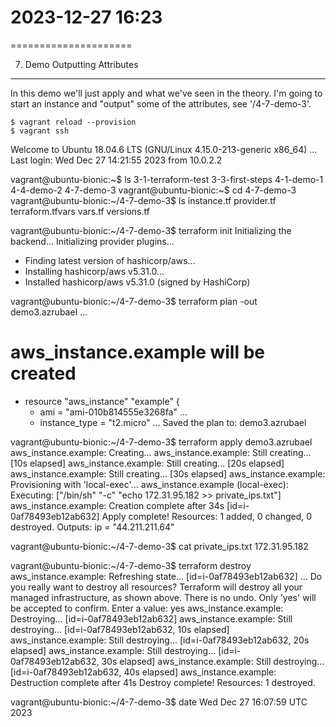 # 2023-12-27    16:23
=====================

7. Demo Outputting Attributes
-----------------------------

In this demo we'll just apply and what we've seen in the theory.
I'm going to start an instance and "output" some of the attributes, see '/4-7-demo-3'.

    $ vagrant reload --provision
    $ vagrant ssh
Welcome to Ubuntu 18.04.6 LTS (GNU/Linux 4.15.0-213-generic x86_64)
...
Last login: Wed Dec 27 14:21:55 2023 from 10.0.2.2

vagrant@ubuntu-bionic:~$ ls
3-1-terraform-test  3-3-first-steps  4-1-demo-1  4-4-demo-2  4-7-demo-3
vagrant@ubuntu-bionic:~$ cd 4-7-demo-3
vagrant@ubuntu-bionic:~/4-7-demo-3$ ls
instance.tf  provider.tf  terraform.tfvars  vars.tf  versions.tf

vagrant@ubuntu-bionic:~/4-7-demo-3$ terraform init
Initializing the backend...
Initializing provider plugins...
- Finding latest version of hashicorp/aws...
- Installing hashicorp/aws v5.31.0...
- Installed hashicorp/aws v5.31.0 (signed by HashiCorp)


vagrant@ubuntu-bionic:~/4-7-demo-3$ terraform plan -out demo3.azrubael
...
  # aws_instance.example will be created
  + resource "aws_instance" "example" {
      + ami                                  = "ami-010b814555e3268fa"
...
      + instance_type                        = "t2.micro"
...
Saved the plan to: demo3.azrubael


vagrant@ubuntu-bionic:~/4-7-demo-3$ terraform apply demo3.azrubael
aws_instance.example: Creating...
aws_instance.example: Still creating... [10s elapsed]
aws_instance.example: Still creating... [20s elapsed]
aws_instance.example: Still creating... [30s elapsed]
aws_instance.example: Provisioning with 'local-exec'...
aws_instance.example (local-exec): Executing: ["/bin/sh" "-c" "echo 172.31.95.182 >> private_ips.txt"]
aws_instance.example: Creation complete after 34s [id=i-0af78493eb12ab632]
    Apply complete! Resources: 1 added, 0 changed, 0 destroyed.
    Outputs:
    ip = "44.211.211.64"


vagrant@ubuntu-bionic:~/4-7-demo-3$ cat private_ips.txt
172.31.95.182


vagrant@ubuntu-bionic:~/4-7-demo-3$ terraform destroy
aws_instance.example: Refreshing state... [id=i-0af78493eb12ab632]
...
Do you really want to destroy all resources?
  Terraform will destroy all your managed infrastructure, as shown above.
  There is no undo. Only 'yes' will be accepted to confirm.
        Enter a value: yes
aws_instance.example: Destroying... [id=i-0af78493eb12ab632]
aws_instance.example: Still destroying... [id=i-0af78493eb12ab632, 10s elapsed]
aws_instance.example: Still destroying... [id=i-0af78493eb12ab632, 20s elapsed]
aws_instance.example: Still destroying... [id=i-0af78493eb12ab632, 30s elapsed]
aws_instance.example: Still destroying... [id=i-0af78493eb12ab632, 40s elapsed]
aws_instance.example: Destruction complete after 41s
Destroy complete! Resources: 1 destroyed.


vagrant@ubuntu-bionic:~/4-7-demo-3$ date
Wed Dec 27 16:07:59 UTC 2023
